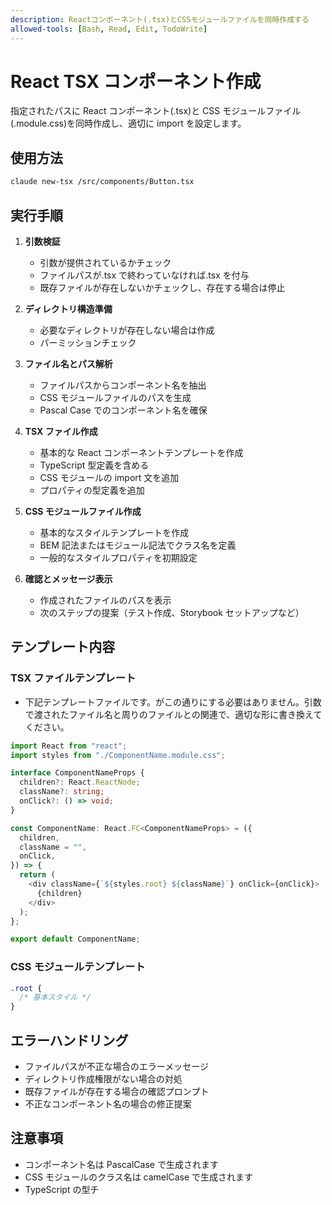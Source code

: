 ```yaml
---
description: Reactコンポーネント(.tsx)とCSSモジュールファイルを同時作成する
allowed-tools: [Bash, Read, Edit, TodoWrite]
---
```


# React TSX コンポーネント作成

指定されたパスに React コンポーネント(.tsx)と CSS モジュールファイル(.module.css)を同時作成し、適切に import を設定します。

## 使用方法

```bash
claude new-tsx /src/components/Button.tsx
```

## 実行手順

1. **引数検証**

   - 引数が提供されているかチェック
   - ファイルパスが.tsx で終わっていなければ.tsx を付与
   - 既存ファイルが存在しないかチェックし、存在する場合は停止

2. **ディレクトリ構造準備**

   - 必要なディレクトリが存在しない場合は作成
   - パーミッションチェック

3. **ファイル名とパス解析**

   - ファイルパスからコンポーネント名を抽出
   - CSS モジュールファイルのパスを生成
   - Pascal Case でのコンポーネント名を確保

4. **TSX ファイル作成**

   - 基本的な React コンポーネントテンプレートを作成
   - TypeScript 型定義を含める
   - CSS モジュールの import 文を追加
   - プロパティの型定義を追加

5. **CSS モジュールファイル作成**

   - 基本的なスタイルテンプレートを作成
   - BEM 記法またはモジュール記法でクラス名を定義
   - 一般的なスタイルプロパティを初期設定

6. **確認とメッセージ表示**
   - 作成されたファイルのパスを表示
   - 次のステップの提案（テスト作成、Storybook セットアップなど）

## テンプレート内容

### TSX ファイルテンプレート

- 下記テンプレートファイルです。がこの通りにする必要はありません。引数で渡されたファイル名と周りのファイルとの関連で、適切な形に書き換えてください。

```typescript
import React from "react";
import styles from "./ComponentName.module.css";

interface ComponentNameProps {
  children?: React.ReactNode;
  className?: string;
  onClick?: () => void;
}

const ComponentName: React.FC<ComponentNameProps> = ({
  children,
  className = "",
  onClick,
}) => {
  return (
    <div className={`${styles.root} ${className}`} onClick={onClick}>
      {children}
    </div>
  );
};

export default ComponentName;
```

### CSS モジュールテンプレート

```css
.root {
  /* 基本スタイル */
}
```

## エラーハンドリング

- ファイルパスが不正な場合のエラーメッセージ
- ディレクトリ作成権限がない場合の対処
- 既存ファイルが存在する場合の確認プロンプト
- 不正なコンポーネント名の場合の修正提案

## 注意事項

- コンポーネント名は PascalCase で生成されます
- CSS モジュールのクラス名は camelCase で生成されます
- TypeScript の型チ
